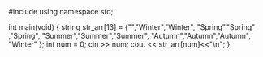 #include <iostream>
using namespace std;

int main(void) {
 string str_arr[13] = {"","Winter","Winter",
  "Spring","Spring" ,"Spring",
  "Summer","Summer","Summer",
  "Autumn","Autumn","Autumn",
  "Winter"
 };
 int num = 0;
 cin >> num;
 cout << str_arr[num]<<"\n";
}

